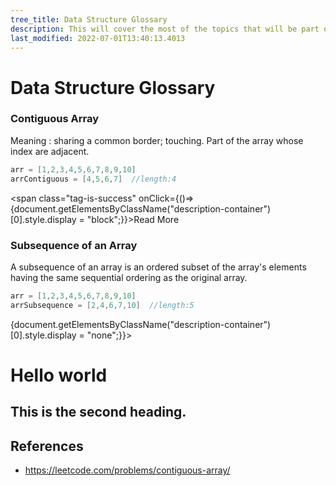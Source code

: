 ```yaml
---
tree_title: Data Structure Glossary
description: This will cover the most of the topics that will be part of the Data Structure Glossary.
last_modified: 2022-07-01T13:40:13.4013
---
```

# Data Structure Glossary
<!-- 
import {useState} from 'react';
import CodeBlock from '@theme/CodeBlock';
export function ContigousArray(props) {
    const [isOpen, setIsOpen] = useState(false);
    return (
        (isOpen?
        <div className="description-container">
            <div className="description-gray" onClick={(e) => {setIsOpen(!isOpen)}}></div>
            <div className="description">
                <button onClick={(e) => {alert('')}}>Button</button>
            </div>
        </div>:<span class="tag-is-success" onClick={(e) => {setIsOpen(!isOpen)}}>Read More</span>)
    );
}

export function SubsequenceArray(props) {
    const [isOpen, setIsOpen] = useState(false);
    return (
        (isOpen?
        <div className="description-container">
            <div className="description-gray" onClick={(e) => {setIsOpen(!isOpen)}}></div>
            <div className="description">
                <button onClick={(e) => {alert('')}}>Button</button>
            </div>
        </div>:<span class="tag-is-success" onClick={(e) => {setIsOpen(!isOpen)}}>Read More</span>)
    );
}
-->

<div class="section-container pl0 pr0">
<div class="section-item pl0">

### Contiguous Array

Meaning : sharing a common border; touching. Part of the array whose index are adjacent.

```java
arr = [1,2,3,4,5,6,7,8,9,10]
arrContiguous = [4,5,6,7]  //length:4
```

<span class="tag-is-success" onClick={()=>{document.getElementsByClassName("description-container")[0].style.display = "block";}}>Read More</span>
</div>

<div class="section-item">


### Subsequence of an Array
A subsequence of an array is an ordered subset of the array's elements having the same sequential ordering as the original array.
```java
arr = [1,2,3,4,5,6,7,8,9,10]
arrSubsequence = [2,4,6,7,10]  //length:5
```
<SubsequenceArray/>
</div>
</div>

<div className="description-container">
<div className="description-gray" onClick={()=>{document.getElementsByClassName("description-container")[0].style.display = "none";}}></div>
<div className="description">

# Hello world
## This is the second heading.
</div>
</div>



## References
- <https://leetcode.com/problems/contiguous-array/>